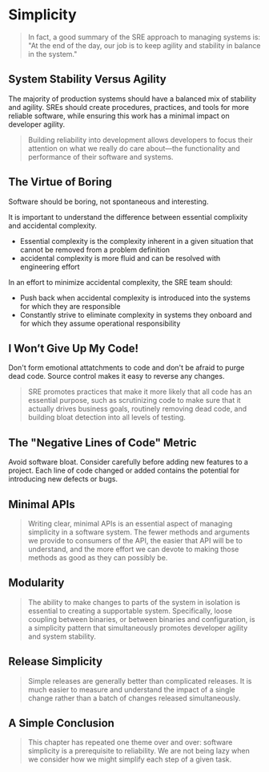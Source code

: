 # Simplicity

>In fact, a good summary of the SRE approach to managing systems is: "At the end of the day, our job is to keep agility and stability in balance in the system."

## System Stability Versus Agility

The majority of production systems should have a balanced mix of stability and agility.  SREs should create procedures, practices, and tools for more reliable software, while ensuring this work has a minimal impact on developer agility.

>Building reliability into development allows developers to focus their attention on what we really do care about—the functionality and performance of their software and systems.

## The Virtue of Boring

Software should be boring, not spontaneous and interesting.

It is important to understand the difference between essential complixity and accidental complexity.

- Essential complexity is the complexity inherent in a given situation that cannot be removed from a problem definition
- accidental complexity is more fluid and can be resolved with engineering effort

In an effort to minimize accidental complexity, the SRE team should:

- Push back when accidental complexity is introduced into the systems for which they are responsible
- Constantly strive to eliminate complexity in systems they onboard and for which they assume operational responsibility

## I Won’t Give Up My Code!

Don't form emotional attatchments to code and don't be afraid to purge dead code.  Source control makes it easy to reverse any changes.

>SRE promotes practices that make it more likely that all code has an essential purpose, such as scrutinizing code to make sure that it actually drives business goals, routinely removing dead code, and building bloat detection into all levels of testing.

## The "Negative Lines of Code" Metric

Avoid software bloat.  Consider carefully before adding new features to a project.  Each line of code changed or added contains the potential for introducing new defects or bugs.

## Minimal APIs

>Writing clear, minimal APIs is an essential aspect of managing simplicity in a software system. The fewer methods and arguments we provide to consumers of the API, the easier that API will be to understand, and the more effort we can devote to making those methods as good as they can possibly be.

## Modularity

>The ability to make changes to parts of the system in isolation is essential to creating a supportable system. Specifically, loose coupling between binaries, or between binaries and configuration, is a simplicity pattern that simultaneously promotes developer agility and system stability.

## Release Simplicity

>Simple releases are generally better than complicated releases. It is much easier to measure and understand the impact of a single change rather than a batch of changes released simultaneously.

## A Simple Conclusion

>This chapter has repeated one theme over and over: software simplicity is a prerequisite to reliability. We are not being lazy when we consider how we might simplify each step of a given task.